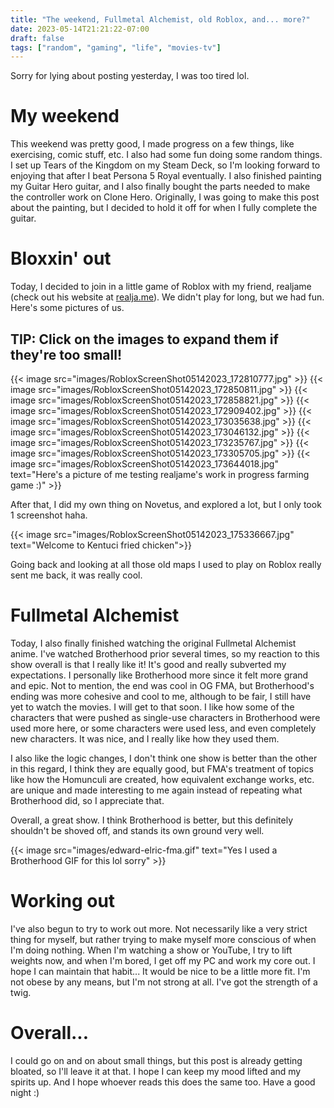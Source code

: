 ```yaml
---
title: "The weekend, Fullmetal Alchemist, old Roblox, and... more?"
date: 2023-05-14T21:21:22-07:00
draft: false
tags: ["random", "gaming", "life", "movies-tv"]
---
```


Sorry for lying about posting yesterday, I was too tired lol.

# My weekend

This weekend was pretty good, I made progress on a few things, like exercising, comic stuff, etc. I also had some fun doing some random things. I set up Tears of the Kingdom on my Steam Deck, so I'm looking forward to enjoying that after I beat Persona 5 Royal eventually. I also finished painting my Guitar Hero guitar, and I also finally bought the parts needed to make the controller work on Clone Hero. Originally, I was going to make this post about the painting, but I decided to hold it off for when I fully complete the guitar.

# Bloxxin' out

Today, I decided to join in a little game of Roblox with my friend, realjame (check out his website at [realja.me](https://realja.me)). We didn't play for long, but we had fun. Here's some pictures of us.

## TIP: Click on the images to expand them if they're too small!

{{< image src="images/RobloxScreenShot05142023_172810777.jpg" >}}
{{< image src="images/RobloxScreenShot05142023_172850811.jpg" >}}
{{< image src="images/RobloxScreenShot05142023_172858821.jpg" >}}
{{< image src="images/RobloxScreenShot05142023_172909402.jpg" >}}
{{< image src="images/RobloxScreenShot05142023_173035638.jpg" >}}
{{< image src="images/RobloxScreenShot05142023_173046132.jpg" >}}
{{< image src="images/RobloxScreenShot05142023_173235767.jpg" >}}
{{< image src="images/RobloxScreenShot05142023_173305705.jpg" >}}
{{< image src="images/RobloxScreenShot05142023_173644018.jpg" text="Here's a picture of me testing realjame's work in progress farming game :)" >}}

After that, I did my own thing on Novetus, and explored a lot, but I only took 1 screenshot haha.

{{< image src="images/RobloxScreenShot05142023_175336667.jpg" text="Welcome to Kentuci fried chicken">}}

Going back and looking at all those old maps I used to play on Roblox really sent me back, it was really cool.

# Fullmetal Alchemist

Today, I also finally finished watching the original Fullmetal Alchemist anime. I've watched Brotherhood prior several times, so my reaction to this show overall is that I really like it! It's good and really subverted my expectations. I personally like Brotherhood more since it felt more grand and epic. Not to mention, the end was cool in OG FMA, but Brotherhood's ending was more cohesive and cool to me, although to be fair, I still have yet to watch the movies. I will get to that soon. I like how some of the characters that were pushed as single-use characters in Brotherhood were used more here, or some characters were used less, and even completely new characters. It was nice, and I really like how they used them. 

I also like the logic changes, I don't think one show is better than the other in this regard, I think they are equally good, but FMA's treatment of topics like how the Homunculi are created, how equivalent exchange works, etc. are unique and made interesting to me again instead of repeating what Brotherhood did, so I appreciate that.

Overall, a great show. I think Brotherhood is better, but this definitely shouldn't be shoved off, and stands its own ground very well.

{{< image src="images/edward-elric-fma.gif" text="Yes I used a Brotherhood GIF for this lol sorry" >}}

# Working out

I've also begun to try to work out more. Not necessarily like a very strict thing for myself, but rather trying to make myself more conscious of when I'm doing nothing. When I'm watching a show or YouTube, I try to lift weights now, and when I'm bored, I get off my PC and work my core out. I hope I can maintain that habit... It would be nice to be a little more fit. I'm not obese by any means, but I'm not strong at all. I've got the strength of a twig.

# Overall...

I could go on and on about small things, but this post is already getting bloated, so I'll leave it at that. I hope I can keep my mood lifted and my spirits up. And I hope whoever reads this does the same too. Have a good night :)
